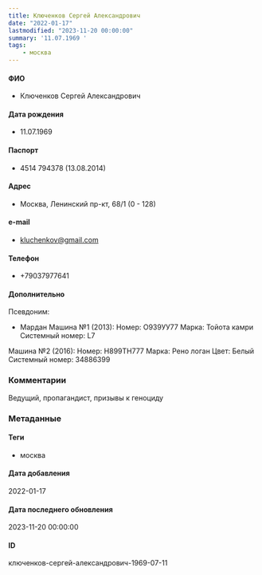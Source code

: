 ```yaml
---
title: Ключенков Сергей Александрович
date: "2022-01-17"
lastmodified: "2023-11-20 00:00:00"
summary: '11.07.1969 '
tags: 
    - москва
---
```

<!--# pp1-->
<!--## Фигурант-->
<!--### Личные данные-->
#### ФИО
- Ключенков Сергей Александрович
#### Дата рождения
- 11.07.1969
#### Паспорт
- 4514 794378 (13.08.2014)
#### Адрес
- Москва, Ленинский пр-кт, 68/1 (0 - 128)
#### e-mail
- kluchenkov@gmail.com
#### Телефон
- +79037977641
#### Дополнительно
Псевдоним:
- Мардан
Машина №1 (2013):
Номер: О939УУ77
Марка: Тойота камри
Системный номер: L7
 
Машина №2 (2016):
Номер: Н899ТН777
Марка: Рено логан
Цвет: Белый
Системный номер: 34886399
### Комментарии
Ведущий, пропагандист, призывы к геноциду
### Метаданные
#### Теги
- москва
#### Дата добавления
2022-01-17
#### Дата последнего обновления
2023-11-20 00:00:00
#### ID
ключенков-сергей-александрович-1969-07-11
<!--## END;-->
